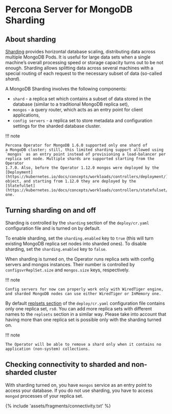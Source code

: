 # Percona Server for MongoDB Sharding

## About sharding

[Sharding](https://docs.mongodb.com/manual/reference/glossary/#term-sharding)
provides horizontal database scaling, distributing data across multiple MongoDB
Pods. It is useful for large data sets when a single machine’s overall
processing speed or storage capacity turns out to be not enough.
Sharding allows splitting data across several machines with a special routing
of each request to the necessary subset of data (so-called *shard*).

A MongoDB Sharding involves the following components:

* `shard` - a replica set which contains a subset of data stored in the
    database (similar to a traditional MongoDB replica set),
* `mongos` - a query router, which acts as an entry point for client applications,
* `config servers` - a replica set to store metadata and configuration
    settings for the sharded database cluster.

!!! note

    Percona Operator for MongoDB 1.6.0 supported only one shard of
    a MongoDB cluster; still, this limited sharding support allowed using
    `mongos` as an entry point instead of provisioning a load-balancer per
    replica set node. Multiple shards are supported starting from the Operator
    1.7.0. Also, before the Operator 1.12.0 mongos were deployed by the [Deployment](https://kubernetes.io/docs/concepts/workloads/controllers/deployment/)
    object, and starting from 1.12.0 they are deployed by the [StatefulSet](https://kubernetes.io/docs/concepts/workloads/controllers/statefulset/) one.

## Turning sharding on and off

Sharding is controlled by the `sharding` section of the `deploy/cr.yaml`
configuration file and is turned on by default.

To enable sharding, set the `sharding.enabled` key to `true` (this will turn
existing MongoDB replica set nodes into sharded ones). To disable sharding, set
the `sharding.enabled` key to `false`.

When sharding is turned on, the Operator runs replica sets with config
servers and mongos instances. Their number is controlled by
`configsvrReplSet.size` and `mongos.size` keys, respectively.

!!! note

    Config servers for now can properly work only with WiredTiger engine,
    and sharded MongoDB nodes can use either WiredTiger or InMemory one.

By default [replsets section](operator.md#operator-replsets-section) of the
`deploy/cr.yaml` configuration file contains only one replica set, `rs0`.
You can add more replica sets with different names to the `replsets` section
in a similar way. Please take into account that having more than one replica set
is possible only with the sharding turned on.

!!! note

    The Operator will be able to remove a shard only when it contains no
    application (non-system) collections.

## Checking connectivity to sharded and non-sharded cluster

With sharding turned on, you have `mongos` service as an entry point to access
your database. If you do not use sharding, you have to access `mongod`
processes of your replica set.

{% include 'assets/fragments/connectivity.txt' %}
